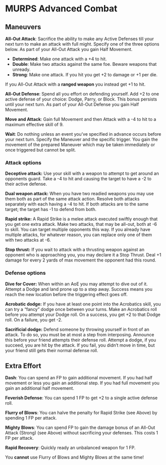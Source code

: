 # MURPS Advanced Combat
## Maneuvers
**All-Out Attack**: Sacrifice the ability to make any Active Defenses till your next turn to make an attack with full might. Specify one of the three options below. As part of your All-Out Attack you gain Half Movement.
- **Determined**: Make one attack with a +4 to hit. 
- **Double**: Make two attacks against the same foe. Beware weapons that unready.
- **Strong**: Make one attack. If you hit you get +2 to damage or +1 per die.

If you All-Out Attack with a **ranged weapon** you instead get +1 to hit.

**All-Out Defense**: Spend all you effort on defending yourself. Add +2 to one active defense of your choice: Dodge, Parry, or Block. This bonus persists until your next turn.
As part of your All-Out Defense you gain Half Movement.

**Move and Attack**: Gain full Movement and then Attack with a -4 to hit to a maximum effective skill of 9.

**Wait**: Do nothing unless an event you’ve specified in advance occurs before your next turn. Specify the Maneuver and the specific trigger. You gain the movement of the prepared Maneuver which may be taken immediately or once triggered but cannot be split.
### Attack options
**Deceptive attack:** Use your skill with a weapon to attempt to get around an opponents guard. Take a -4 to hit and causing the target to have a -2 to their active defense.

**Dual weapon attack:** When you have two readied weapons you may use them both as part of the same attack action. Resolve both attacks separately with each having a -4 to hit. If both attacks are to the same target; the target has -1 to defend from both.

**Rapid strike:** A Rapid Strike is a melee attack executed swiftly enough that you get one extra attack. Make two attacks, that may be all-out, both at -6 to skill. You can target multiple opponents this way. If you already have multiple attacks, for whatever reason, you can replace only one of them with two attacks at -6.

**Stop thrust:** If you wait to attack with a thrusting weapon against an opponent who is approaching you, you may declare it a Stop Thrust. Deal +1 damage for every 2 yards of max movement the opponent had this round.
### Defense options
**Dive for Cover:** When within an AoE you may attempt to dive out of it. Attempt a Dodge and land prone up to a step away. Success means you reach the new location before the triggering effect goes off.

**Acrobatic dodge:** If you have at least one point into the Acrobatics skill, you can try a “fancy” dodge once between your turns. Make an Acrobatics roll before you attempt your Dodge roll. On a success, you get +2 to that Dodge roll. On a failure, you get -2.

**Sacrificial dodge:** Defend someone by throwing yourself in front of an attack. To do so, you must be at most a step from interposing. Announce this before your friend attempts their defense roll. Attempt a dodge, if you succeed, you are hit by the attack. If you fail, you didn’t move in time, but your friend still gets their normal defense roll.
## Extra Effort
**Dash**: You can spend an FP to gain additional movement. If you had half movement or less you gain an additional step. If you had full movement you gain an additional half movement.

**Feverish Defense**: You can spend 1 FP to get +2 to a single active defense roll.

**Flurry of Blows**: You can halve the penalty for Rapid Strike (see Above) by spending 1 FP per attack.

**Mighty Blows**: You can spend FP to gain the damage bonus of an All-Out Attack (Strong) (see Above) without sacrificing your defenses. This costs 1 FP per attack.

**Rapid Recovery**: Quickly ready an unbalanced weapon for 1 FP. 

You **cannot** use Flurry of Blows and Mighty Blows at the same time!